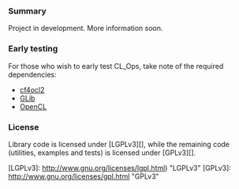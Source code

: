 ### Summary

Project in development. More information soon.

### Early testing

For those who wish to early test CL_Ops, take note of the required
dependencies:

* [cf4ocl2][]
* [GLib][]
* [OpenCL](https://github.com/FakenMC/cf4ocl/wiki/OpenCL-implementations)

### License

Library code is licensed under [LGPLv3][], while the remaining code
(utilities, examples and tests) is licensed under [GPLv3][].

[cf4ocl2]: http://fakenmc.github.io/cf4ocl/ "cf4ocl2"
[GLib]: https://developer.gnome.org/glib/ "GLib"
[OpenCL]: http://www.khronos.org/opencl/ "OpenCL"
[LGPLv3]: http://www.gnu.org/licenses/lgpl.html) "LGPLv3"
[GPLv3]: http://www.gnu.org/licenses/gpl.html "GPLv3"

